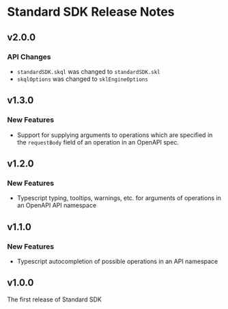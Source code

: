 # Standard SDK Release Notes

## v2.0.0

### API Changes

- `standardSDK.skql` was changed to `standardSDK.skl`
- `skqlOptions` was changed to `sklEngineOptions`

## v1.3.0

### New Features
- Support for supplying arguments to operations which are specified in the `requestBody` field of an operation in an OpenAPI spec.

## v1.2.0

### New Features
- Typescript typing, tooltips, warnings, etc. for arguments of operations in an OpenAPI API namespace

## v1.1.0

### New Features
- Typescript autocompletion of possible operations in an API namespace 

## v1.0.0

The first release of Standard SDK